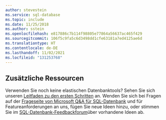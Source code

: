 ```yaml
---
author: stevestein
ms.service: sql-database
ms.topic: include
ms.date: 11/25/2018
ms.author: sstein
ms.openlocfilehash: e817886c7b114f98805e77864a56637ac465f429
ms.sourcegitcommit: 106f5c9fa5c6d3498dd1cfe63181a7ed4125ae6d
ms.translationtype: HT
ms.contentlocale: de-DE
ms.lasthandoff: 11/02/2021
ms.locfileid: "131253768"
---
```

## <a name="additional-resources"></a>Zusätzliche Ressourcen
Verwenden Sie noch keine elastischen Datenbanktools? Sehen Sie sich unseren [Leitfaden zu den ersten Schritten](../articles/azure-sql/database/elastic-scale-get-started.md) an.  Wenden Sie sich bei Fragen auf der [Frageseite von Microsoft Q&A für SQL-Datenbank](/answers/topics/azure-sql-database.html) und für Featureanforderungen an uns, fügen Sie neue Ideen hinzu, oder stimmen Sie im [SQL-Datenbank-Feedbackforum](https://feedback.azure.com/d365community/forum/04fe6ee0-3b25-ec11-b6e6-000d3a4f0da0)über vorhandene Ideen ab.
